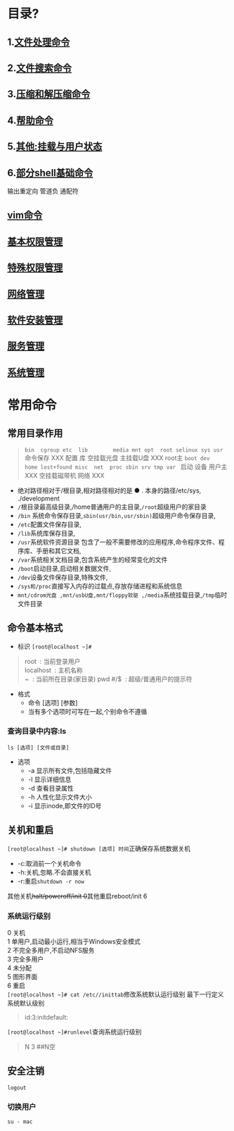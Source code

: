 # 目录?
## 1.[文件处理命令](1.文件处理命令.md)
## 2.[文件搜索命令](2.文件搜索命令.md)
## 3.[压缩和解压缩命令](3.压缩和解压缩命令.md)
## 4.[帮助命令](4.帮助命令.md)
## 5.[其他:挂载与用户状态](5.其他常用命令.md)
## 6.[部分shell基础命令](6.shell基础.md)
输出重定向 管道负 通配符
## [vim命令](vim命令.md)
## [基本权限管理](基本权限管理.md)
## [特殊权限管理](特殊权限管理.md)
## [网络管理](https://www.imooc.com/learn/258)
## [软件安装管理](软件安装管理.md)
## [服务管理](服务管理.md)
## [系统管理](系统管理.md)

# 常用命令

## 常用目录作用
> `bin  cgroup etc  lib        media mnt opt  root selinux sys usr`  
> 命令保存   XXX    配置  库  空挂载光盘 主挂载U盘  XXX root主
> `boot dev    home lost+found misc  net  proc sbin srv tmp var `
> 启动 设备  用户主  XXX 空挂载磁带机 网络  XXX 
* 绝对路径相对于/根目录,相对路径相对的是 ● . 本身的路径/etc/sys, ./development
* `/`根目录最高级目录,/home普通用户的主目录,`/root`超级用户的家目录
* `/bin` 系统命令保存目录,`sbin(usr/bin,usr/sbin)`超级用户命令保存目录,
* `/etc`配置文件保存目录,
* `/lib`系统库保存目录,
* `/usr`系统软件资源目录 包含了一般不需要修改的应用程序,命令程序文件、程序库、手册和其它文档,
* `/var`系统相关文档目录,包含系统产生的经常变化的文件
* `/boot`启动目录,启动相关数据文件,
* `/dev`设备文件保存目录,特殊文件,
* `/sys和/proc`直接写入内存的过载点,存放存储进程和系统信息 
* `mnt/cdrom光盘 ,mnt/usbU盘,mnt/floppy软驱 ,/media`系统挂载目录,`/tmp`临时文件目录
## 命令基本格式
* 标识
`[root@localhost ~]#`
 > root&nbsp;&nbsp;: 当前登录用户  
 > localhost&nbsp;&nbsp;: 主机名称  
 > ~&nbsp;&nbsp;: 当前所在目录(家目录) pwd
 > \#/$&nbsp;&nbsp;: 超级/普通用户的提示符
* 格式
  * 命令 [选项] [参数]
  * 当有多个选项时可写在一起,个别命令不遵循
### 查询目录中内容:ls
`ls [选项] [文件或目录]`
* 选项
  * -a 显示所有文件,包括隐藏文件
  * -l 显示详细信息
  * -d 查看目录属性
  * -h 人性化显示文件大小
  * -i 显示inode,即文件的ID号
## 关机和重启

`[root@localhost ~]# shutdown [选项] 时间`正确保存系统数据关机

* -c:取消前一个关机命令
* -h:关机,忽略.不会直接关机
* -r:重启`shutdown -r now`

 其他关机~~halt/poweroff/init 0~~其他重启reboot/init 6

### 系统运行级别

0 关机<br>
1 单用户,启动最小运行,相当于Windows安全模式<br>
2 不完全多用户,不启动NFS服务<br>
3 完全多用户<br>
4 未分配<br>
5 图形界面<br>
6 重启<br>
`[root@localhost ~]# cat /etc//inittab`修改系统默认运行级别 最下一行定义系统默认级别 
> id:3:initdefault:  

`[root@localhost ~]#runlevel`查询系统运行级别
> N 3   ##N空

## 安全注销
`logout`
### 切换用户
`su - mac`